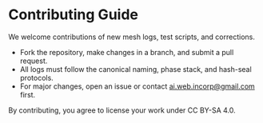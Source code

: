 # Contributing Guide

We welcome contributions of new mesh logs, test scripts, and corrections.  
- Fork the repository, make changes in a branch, and submit a pull request.
- All logs must follow the canonical naming, phase stack, and hash-seal protocols.
- For major changes, open an issue or contact ai.web.incorp@gmail.com first.

By contributing, you agree to license your work under CC BY-SA 4.0.
